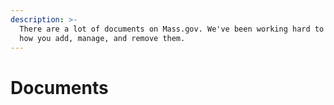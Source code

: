 ```yaml
---
description: >-
  There are a lot of documents on Mass.gov. We've been working hard to improve
  how you add, manage, and remove them.
---
```


# Documents

